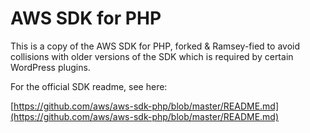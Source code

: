 # AWS SDK for PHP

This is a copy of the AWS SDK for PHP, forked & Ramsey-fied to avoid collisions with older versions of the SDK which is required by certain WordPress plugins.

For the official SDK readme, see here:

[https://github.com/aws/aws-sdk-php/blob/master/README.md](https://github.com/aws/aws-sdk-php/blob/master/README.md)


